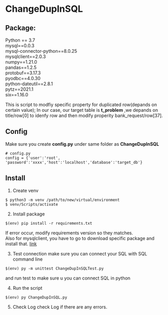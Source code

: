 # ChangeDupInSQL
## Package:
Python == 3.7  
mysql==0.0.3  
mysql-connector-python==8.0.25  
mysqlclient==2.0.3  
numpy==1.21.0  
pandas==1.2.5  
protobuf==3.17.3  
pyodbc==4.0.30  
python-dateutil==2.8.1  
pytz==2021.1  
six==1.16.0  

This is script to modfiy specific property for duplicated row(depands on certain value);
In our case, our target table is **t_problem** ,we depands on title/row\[0\] to idenfy row and then modify properity bank_request/row\[37\].

## Config
Make sure you create **config.py** under same folder as **ChangeDupInSQL**
```
# config.py
config = {'user':'root', 'password':'xxxx','host':'localhost','database':'target_db'}
```

## Install 

1. Create venv
```console
$ python3 -m venv /path/to/new/virtual/environment
$ venv/Scripts/activate
```
2. Install package
```console
$(env) pip install -r requirements.txt
```
If error occur, modify requirements version so they matches.  
Also for mysqlclient, you have to go to download specific package and install that.
[link](https://www.lfd.uci.edu/~gohlke/pythonlibs/#mysqlclient)


3. Test connection
make sure you can connect your SQL with SQL command line
``` console
$(env) py -m unittest ChangeDupInSQLTest.py
```
and run test to make sure u you can connect SQL in python

4. Run the script
```console
$(env) py ChangeDupInSQL.py
```

5. Check Log
check Log if there are any errors.
